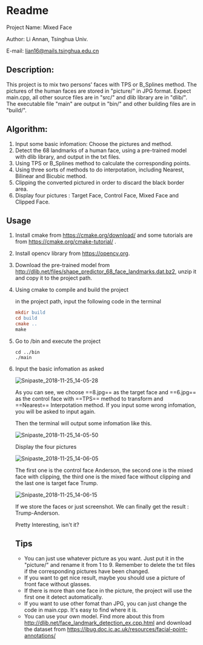 # Readme

Project Name: Mixed Face

Author: Li Annan, Tsinghua Univ.

E-mail: lian16@mails.tsinghua.edu.cn

## Description:

This project is to mix two persons' faces with TPS or B_Splines method. The pictures of the human faces are stored in  "picture/" in JPG format. Expect main.cpp, all other source files are in "src/" and dlib library are in "dlib/". The executable file "main" are output in "bin/" and other building files are in "build/". 

## Algorithm:

1. Input some basic infomation: Choose the pictures and method.
2. Detect the 68 landmarks of a human face, using a pre-trained model with dlib library, and output in the txt files.
3. Using TPS or B_Splines method to calculate the corresponding points.
4. Using three sorts of methods to do interpotation, including Nearest, Bilinear and Bicubic method.
5. Clipping the converted pictured in order to discard the black border area.
6. Display four pictures : Target Face, Control Face, Mixed Face and Clipped Face.

## Usage

1. Install cmake from https://cmake.org/download/ and some tutorials are from https://cmake.org/cmake-tutorial/ .

2. Install opencv library from https://opencv.org.

3. Download the pre-trained model from http://dlib.net/files/shape_predictor_68_face_landmarks.dat.bz2, unzip it and copy it to the project path.

4. Using cmake to compile and build the project

   in the project path, input the following code in the terminal

   ```l
   mkdir build
   cd build
   cmake ..
   make
   ```

5. Go to /bin and execute the project

   ```
   cd ../bin
   ./main
   ```

6. Input the basic infomation as asked

   ![Snipaste_2018-11-25_14-05-28](MixFace/picture/Snipaste_2018-11-25_14-05-28.jpg)
   

   As you can see, we choose ==8.jpg== as the target face and ==6.jpg== as the control face with ==TPS== method to transform and ==Nearest== Interpotation method. If you input some wrong infomation, you will be asked to input again.

   Then the terminal will output some infomation like this.

   ![Snipaste_2018-11-25_14-05-50](MixFace/picture/Snipaste_2018-11-25_14-05-50.jpg)

   Display the four pictures

   ![Snipaste_2018-11-25_14-06-05](MixFace/picture/Snipaste_2018-11-25_14-06-05.jpg)

   The first one is the control face Anderson, the second one is the mixed face with clipping, the third one is the mixed face without clipping and the last one is target face Trump.

   ![Snipaste_2018-11-25_14-06-15](MixFace/picture/Snipaste_2018-11-25_14-06-15.jpg)

   If we store the faces or just screenshot. We can finally get the result : Trump-Anderson.

   Pretty Interesting, isn't it?

   ## Tips

   + You can just use whatever picture as you want. Just put it in the "picture/" and rename it from 1 to 9. Remember to delete the txt files if the corresponding pictures have been changed.
   + If you want to get nice result, maybe you should use a picture of front face without glasses. 
   + If there is more than one face in the picture, the project will use the first one it detect automatically.
   + If you want to use other fomat than JPG, you can just change the code in main.cpp. It's easy to find where it is.
   + You can use your own model. Find more about this from http://dlib.net/face_landmark_detection_ex.cpp.html and download the dataset from https://ibug.doc.ic.ac.uk/resources/facial-point-annotations/

